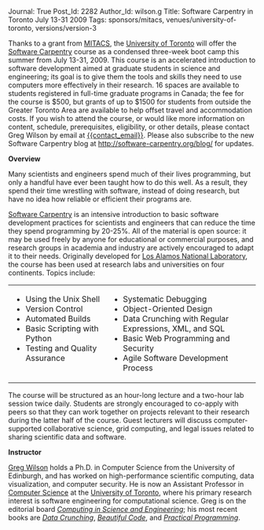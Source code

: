 Journal: True
Post_Id: 2282
Author_Id: wilson.g
Title: Software Carpentry in Toronto July 13-31 2009
Tags: sponsors/mitacs, venues/university-of-toronto, versions/version-3

<p>Thanks to a grant from <a href="http://mitacs.ca">MITACS</a>, the <a href="http://www.utoronto.ca">University of Toronto</a> will offer the <a href="http://swc.scipy.org">Software Carpentry</a> course as a condensed three-week boot camp this summer from July 13-31, 2009.  This course is an accelerated introduction to software development aimed at graduate students in science and engineering; its goal is to give them the tools and skills they need to use computers more effectively in their research.  16 spaces are available to students registered in full-time graduate programs in Canada; the fee for the course is $500, but grants of up to $1500 for students from outside the Greater Toronto Area are available to help offset travel and accommodation costs.  If you wish to attend the course, or would like more information on content, schedule, prerequisites, eligibility, or other details, please contact Greg Wilson by email at <a href="mailto:{{contact_email}}">{{contact_email}}</a>.  Please also subscribe to the new Software Carpentry blog at <a href="{{root_path}}/blog/">http://software-carpentry.org/blog/</a> for updates.</p>
<p><strong>Overview</strong></p>
<p>Many scientists and engineers spend much of their lives programming, but only a handful have ever been taught how to do this well. As a result, they spend their time wrestling with software, instead of doing research, but have no idea how reliable or efficient their programs are.</p>
<p><a href="http://swc.scipy.org">Software Carpentry</a> is an intensive introduction to basic software development practices for scientists and engineers that can reduce the time they spend programming by 20-25%. All of the material is open source: it may be used freely by anyone for educational or commercial purposes, and research groups in academia and industry are actively encouraged to adapt it to their needs.  Originally developed for <a href="http://www.lanl.gov">Los Alamos National Laboratory</a>, the course has been used at research labs and universities on four continents.  Topics include:</p>
<table border="0">
<tbody>
<tr>
<td valign="top">
<ul>
<li>Using the Unix Shell</li>
<li>Version Control</li>
<li>Automated Builds</li>
<li>Basic Scripting with Python</li>
<li>Testing and Quality Assurance</li>
</ul>
</td>
<td valign="top">
<ul>
<li>Systematic Debugging</li>
<li>Object-Oriented Design</li>
<li>Data Crunching with Regular Expressions, XML, and SQL</li>
<li>Basic Web Programming and Security</li>
<li>Agile Software Development Process</li>
</ul>
</td>
</tr>
</tbody>
</table>
<p>The course will be structured as an hour-long lecture and a two-hour lab session twice daily.  Students are strongly encouraged to co-apply with peers so that they can work together on projects relevant to their research during the latter half of the course.  Guest lecturers will discuss computer-supported collaborative science, grid computing, and legal issues related to sharing scientific data and software.</p>
<p><strong>Instructor</strong></p>
<p><a href="http://www.third-bit.com">Greg Wilson</a> holds a Ph.D. in Computer Science from the University of Edinburgh, and has worked on high-performance scientific computing, data visualization, and computer security.  He is now an Assistant Professor in <a href="http://www.cs.toronto.edu">Computer Science</a> at the <a href="http://www.utoronto.ca">University of Toronto</a>, where his primary research interest is software engineering for computational science.  Greg is on the editorial board <a href="http://cise.aip.org/"><em>Computing in Science and Engineering</em></a>; his most recent books are <a href="http://www.amazon.com/Data-Crunching-Everyday-Problems-Python/dp/0974514071"><em>Data Crunching</em></a>, <a href="http://www.amazon.com/Beautiful-Code-Leading-Programmers-Practice/dp/0596510047"><em>Beautiful Code</em></a>, and <a href="http://www.amazon.com/Practical-Programming-Introduction-Computer-Science/dp/1934356271"><em>Practical Programming</em></a>.</p>
